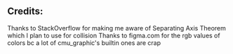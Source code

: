 Credits:
-----------------
Thanks to StackOverflow for making me aware of Separating Axis Theorem which I plan to use for collision
Thanks to figma.com for the rgb values of colors bc a lot of cmu_graphic's builtin ones are crap